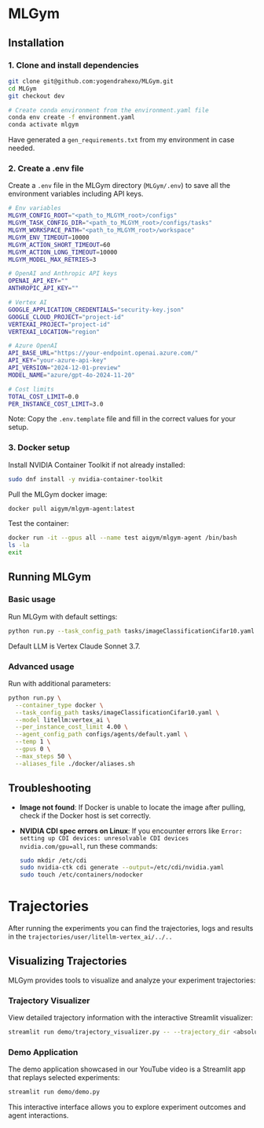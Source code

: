 # MLGym

## Installation

### 1. Clone and install dependencies

```bash
git clone git@github.com:yogendrahexo/MLGym.git
cd MLGym
git checkout dev

# Create conda environment from the environment.yaml file
conda env create -f environment.yaml
conda activate mlgym
```

Have generated a `gen_requirements.txt` from my environment in case needed.

### 2. Create a .env file

Create a `.env` file in the MLGym directory (`MLGym/.env`) to save all the environment variables including API keys.

```bash
# Env variables
MLGYM_CONFIG_ROOT="<path_to_MLGYM_root>/configs"
MLGYM_TASK_CONFIG_DIR="<path_to_MLGYM_root>/configs/tasks"
MLGYM_WORKSPACE_PATH="<path_to_MLGYM_root>/workspace"
MLGYM_ENV_TIMEOUT=10000
MLGYM_ACTION_SHORT_TIMEOUT=60
MLGYM_ACTION_LONG_TIMEOUT=10000
MLGYM_MODEL_MAX_RETRIES=3

# OpenAI and Anthropic API keys
OPENAI_API_KEY=""
ANTHROPIC_API_KEY=""

# Vertex AI
GOOGLE_APPLICATION_CREDENTIALS="security-key.json"
GOOGLE_CLOUD_PROJECT="project-id"
VERTEXAI_PROJECT="project-id"
VERTEXAI_LOCATION="region"

# Azure OpenAI
API_BASE_URL="https://your-endpoint.openai.azure.com/"
API_KEY="your-azure-api-key"
API_VERSION="2024-12-01-preview"
MODEL_NAME="azure/gpt-4o-2024-11-20"

# Cost limits
TOTAL_COST_LIMIT=0.0
PER_INSTANCE_COST_LIMIT=3.0
```

Note: Copy the `.env.template` file and fill in the correct values for your setup.

### 3. Docker setup

Install NVIDIA Container Toolkit if not already installed:

```bash
sudo dnf install -y nvidia-container-toolkit
```

Pull the MLGym docker image:

```bash
docker pull aigym/mlgym-agent:latest
```

Test the container:

```bash
docker run -it --gpus all --name test aigym/mlgym-agent /bin/bash
ls -la
exit
```

## Running MLGym

### Basic usage

Run MLGym with default settings:

```bash
python run.py --task_config_path tasks/imageClassificationCifar10.yaml
```

Default LLM is Vertex Claude Sonnet 3.7.

### Advanced usage

Run with additional parameters:

```bash
python run.py \
  --container_type docker \
  --task_config_path tasks/imageClassificationCifar10.yaml \
  --model litellm:vertex_ai \
  --per_instance_cost_limit 4.00 \
  --agent_config_path configs/agents/default.yaml \
  --temp 1 \
  --gpus 0 \
  --max_steps 50 \
  --aliases_file ./docker/aliases.sh
```

## Troubleshooting

- **Image not found**: If Docker is unable to locate the image after pulling, check if the Docker host is set correctly.

- **NVIDIA CDI spec errors on Linux**: If you encounter errors like `Error: setting up CDI devices: unresolvable CDI devices nvidia.com/gpu=all`, run these commands:
  ```bash
  sudo mkdir /etc/cdi
  sudo nvidia-ctk cdi generate --output=/etc/cdi/nvidia.yaml
  sudo touch /etc/containers/nodocker
  ```

# Trajectories

After running the experiments you can find the trajectories, logs and results in the `trajectories/user/litellm-vertex_ai/../..`

## Visualizing Trajectories

MLGym provides tools to visualize and analyze your experiment trajectories:

### Trajectory Visualizer

View detailed trajectory information with the interactive Streamlit visualizer:

```bash
streamlit run demo/trajectory_visualizer.py -- --trajectory_dir <absolute_path_to_trajectory>
```

### Demo Application

The demo application showcased in our YouTube video is a Streamlit app that replays selected experiments:

```bash
streamlit run demo/demo.py
```

This interactive interface allows you to explore experiment outcomes and agent interactions.
